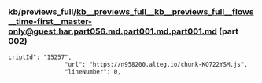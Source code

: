 ### kb/previews_full/kb__previews_full__kb__previews_full__flows__time-first__master-only@guest.har.part056.md.part001.md.part001.md (part 002)

```md
criptId": "15257",
                "url": "https://n958200.alteg.io/chunk-KO722YSM.js",
                "lineNumber": 0,

```

```
